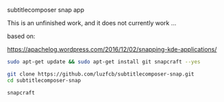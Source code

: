 
subtitlecomposer snap app

This is an unfinished work, and it does not currently work ...

based on:

https://apachelog.wordpress.com/2016/12/02/snapping-kde-applications/


```bash
sudo apt-get update && sudo apt-get install git snapcraft --yes

```


```bash
git clone https://github.com/luzfcb/subtitlecomposer-snap.git
cd subtitlecomposer-snap

snapcraft
```

